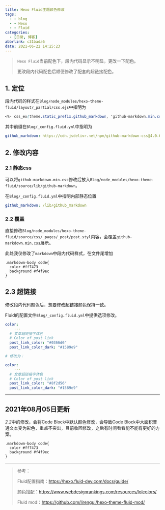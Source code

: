 ```yaml
---
title: Hexo Fluid主题颜色修改
tags:
  - - blog
  - - Hexo
  - - Fluid
categories:
  - [日常, 博客]
abbrlink: c31bada6
date: 2021-06-22 14:25:23
---
```


> `Hexo Fluid`当前配色下，段内代码显示不明显，更改一下配色。
>
> 更改段内代码配色后顺便修改了配套的超链接配色。

## 1. 定位

段内代码的样式在`Blog/node_modules/hexo-theme-fluid/layout/_partial/css.ejs`中指明为

```css
<%- css_ex(theme.static_prefix.github_markdown, 'github-markdown.min.css') %>
```

其中前缀在`Blog/_config.fluid.yml`中指明为

```yaml
github_markdown: https://cdn.jsdelivr.net/npm/github-markdown-css@4.0.0/
```

## 2. 修改内容

### 2.1 静态css

可以将`github-markdown.min.css`修改后放入`Blog/node_modules/hexo-theme-fluid/source/lib/github-markdown`。

在`Blog/_config.fluid.yml`中指明内部静态位置

```yaml
github_markdown: /lib/github_markdown
```

### 2.2 覆盖

直接修改`Blog/node_modules/hexo-theme-fluid/source/css/_pages/_post/post.styl`内容，会覆盖`github-markdown.min.css`展示。

此处我仅修改了`markdown`中段内代码样式，在文件尾增加

```stylus
.markdown-body code{
  color #ff7473
  background #f4f9ec
}
```

## 2.3 超链接

修改段内代码颜色后，想要修改超链接颜色保持一致。

Fluid的配置文件`Blog/_config.fluid.yml`中提供选项修改。

```yaml
color:
	···
  # 文章超链接字体色
  # Color of post link
  post_link_color: "#0366d6"
  post_link_color_dark: "#1589e9"

# 修改为：

color:
	···
  # 文章超链接字体色
  # Color of post link
  post_link_color: "#8f2d56"
  post_link_color_dark: "#1589e9"
```

---

## 2021年08月05日更新

*2.2*中的修改，会将Code Block中默认颜色修改，会导致Code Block中大面积普通文本变为彩色，重点不突出，目前收回修改，之后有时间看看能不能有更好的方案。

```stylus
.markdown-body code{
  color #ff7473
  background #f4f9ec
}
```

---

> 参考：
>
> Fluid配置指南：https://hexo.fluid-dev.com/docs/guide/
>
> 颜色搭配：https://www.webdesignrankings.com/resources/lolcolors/
>
> Fluid mod：https://github.com/lirengui/hexo-theme-fluid-mod/

